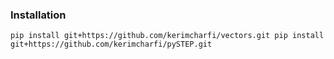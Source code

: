 
### Installation
`
pip install git+https://github.com/kerimcharfi/vectors.git
pip install git+https://github.com/kerimcharfi/pySTEP.git
`